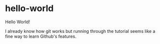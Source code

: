 # hello-world

Hello World!

I already know how git works but running through the tutorial seems like a fine way to learn Github's features.
